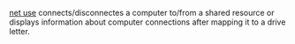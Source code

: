 [net use](https://docs.microsoft.com/en-us/previous-versions/windows/it-pro/windows-server-2012-r2-and-2012/gg651155(v=ws.11)) connects/disconnectes a computer to/from a shared resource or displays information about computer connections after mapping it to a drive letter.